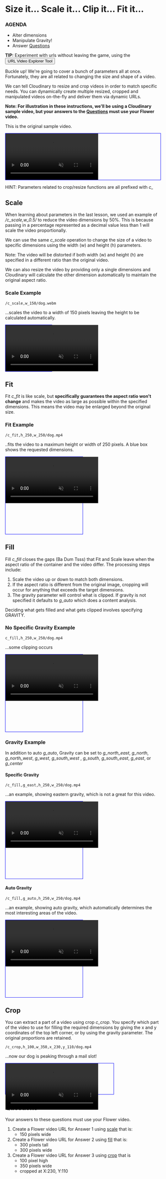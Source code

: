 # Size it... Scale it... Clip it... Fit it...

<div class="aside">
    <h3>AGENDA</h3>
    <ul>
      <li>Alter dimensions</li>
      <li>Manipulate Gravity!</li>
      <li>Answer <a href="#questions">Questions</a></li>
    </ul>
</div>

<b>TIP:</b> Experiment with urls without leaving the game, using the <button onclick='window.CloudinaryBrowser.showUrlExplorer();'>URL Video Explorer Tool</button>

Buckle up!  We're going to cover a bunch of parameters all at once. Fortunately, they are all related to changing the
size and shape of a video.

We can tell Cloudinary to resize and crop videos in order to match specific needs. You can dynamically create multiple
resized, cropped and manipulated videos on-the-fly and deliver them via dynamic URLs.

**Note: For illustration in these instructions, we'll be using a Cloudinary sample video, but your answers to
the [Questions](#questions) must use your Flower video.**

This is the original sample video.
<div style="border:1px solid blue">
   <video muted controls>
      <source src="https://demo-res.cloudinary.com/video/upload/c_scale,w_690/dog.webm" type="video/mp4">
   </video>
</div>

HINT: Parameters related to crop/resize functions are all prefixed with *c_*

## <a name="scale">Scale</a>

When learning about parameters in the last lesson, we used an example of _/c_scale,w_0.5/_ to reduce the video dimensions by 50%. This is
because passing in a percentage represented as a decimal value less than 1 will scale the video proportionally.

We can use the same *c_scale* operation to change the size of a video to specific dimensions using the width (w) and height (h) parameters.

Note: The video will be distorted if both width (w) and height (h) are specified in a different ratio than the original
video.

We can also resize the video by providing only a single dimensions and Cloudinary will calculate the other dimension automatically to maintain the original aspect ratio.

### Scale Example

```
/c_scale,w_150/dog.webm
```

...scales the video to a width of 150 pixels leaving the height to be calculated automatically.
<div style="border:1px solid blue;width:150px;">
   <video muted controls>
      <source src="https://demo-res.cloudinary.com/video/upload/c_scale,w_150/dog.webm" type="video/mp4">
   </video>
</div>

## <a name="fit">Fit</a>

Fit *c_fit* is like scale, but **specifically guarantees the aspect ratio won't change** and makes the video as large as
possible within the specified dimensions. This means the video may be enlarged beyond the original size.

### Fit Example

```
/c_fit,h_250,w_250/dog.mp4
```

..fits the video to a maximum height or width of 250 pixels. A blue box shows the requested dimensions.
<div style="border:1px solid blue;width:250px;height:250px;">
    <video muted controls>
        <source src="https://res.cloudinary.com/demo/video/upload/c_fit,h_250,w_250/dog.mp4" type="video/mp4">
    </video>
</div>

## <a name="fill">Fill</a>

Fill *c_fill* closes the gaps (Ba Dum Tsss) that Fit and Scale leave when the aspect ratio of the container and the
video differ. The processing steps include:

1. Scale the video up or down to match both dimensions.
2. If the aspect ratio is different from the original image, cropping will occur for anything that exceeds the target
   dimensions.
3. The gravity parameter will control what is clipped. If gravity is not specified it defaults to *g_auto* which does a
   content analysis.

Deciding what gets filled and what gets clipped involves specifying GRAVITY.

### No Specific Gravity Example

```
c_fill,h_250,w_250/dog.mp4
```

...some clipping occurs
<div style="border:1px solid blue;width:250px;height:250px;">
   <video muted controls>
      <source src="https://res.cloudinary.com/demo/video/upload/c_fill,h_250,w_250/dog.mp4" type="video/mp4">
   </video>
</div>

### Gravity Example

In addition to auto *g_auto*, Gravity can be set to *g_north_east*, *g_north*, *g_north_west*, *g_west*, *g_south_west*
, *g_south*, *g_south_east*, *g_east*, or *g_center*

#### Specific Gravity

```
/c_fill,g_east,h_250,w_250/dog.mp4
```

...an example, showing eastern gravity, which is not a great for this video.
<div style="border:1px solid blue;width:250px;height:250px;">
   <video muted controls>
      <source src="https://res.cloudinary.com/demo/video/upload/c_fill,g_east,h_250,w_250/dog.mp4" type="video/mp4">
   </video>
</div>

#### Auto Gravity

```
/c_fill,g_auto,h_250,w_250/dog.mp4
```

...an example, showing auto gravity, which automatically determines the most interesting areas of the video.
<div style="border:1px solid blue;width:250px;height:250px;">
   <video muted controls>
      <source src="https://res.cloudinary.com/demo/video/upload/c_fill,g_auto,h_250,w_250/dog.mp4" type="video/mp4">
   </video>
</div>

## <a name="crop">Crop</a>

You can extract a part of a video using crop *c_crop*. You specify which part of the video to use for filling the
required dimensions by giving the x and y coordinates of the top left corner, or by using the gravity parameter. The
original proportions are retained.

```
/c_crop,h_100,w_350,x_230,y_110/dog.mp4
```
...now our dog is peaking through a mail slot!
<div style="border:1px solid blue;width:350px;height:100px;">
   <video muted controls>
      <source src="https://res.cloudinary.com/demo/video/upload/c_crop,h_100,w_350,x_230,y_110/dog.mp4" type="video/mp4">
   </video>
</div>


## <a name="questions">Questions</a>

Your answers to these questions must use your Flower video.
<!-- @todo-p2 rewrite these with reasons for a final layout -->

1. <a name="q1"></a>Create a Flower video URL for <a onclick="jQuery('input')[0].focus()">Answer 1</a> using [scale](#scale) that is:
   - 150 pixels wide
2. <a name="q2"></a>Create a Flower video URL for <a onclick="jQuery('input')[1].focus()">Answer 2</a> using [fill](#fill) that is:
   - 300 pixels tall
   - 300 pixels wide
3. <a name="q3"></a>Create a Flower video URL for <a onclick="jQuery('input')[2].focus()">Answer 3</a> using [crop](#crop) that is
   - 100 pixel high
   - 350 pixels wide 
   - cropped at X:230, Y:110 